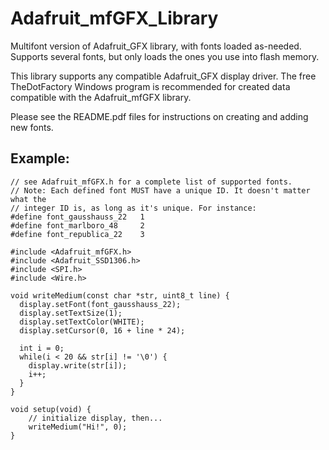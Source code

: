 Adafruit_mfGFX_Library
======================

Multifont version of Adafruit_GFX library, with fonts loaded as-needed. Supports several fonts, but only loads the ones you use into flash memory.

This library supports any compatible Adafruit_GFX display driver. The free TheDotFactory Windows program is recommended for created data compatible with the Adafruit_mfGFX library.

Please see the README.pdf files for instructions on creating and adding new fonts.


Example:
--------

```
// see Adafruit_mfGFX.h for a complete list of supported fonts.
// Note: Each defined font MUST have a unique ID. It doesn't matter what the
// integer ID is, as long as it's unique. For instance:
#define font_gausshauss_22   1
#define font_marlboro_48     2
#define font_republica_22    3

#include <Adafruit_mfGFX.h>
#include <Adafruit_SSD1306.h>
#include <SPI.h>
#include <Wire.h>

void writeMedium(const char *str, uint8_t line) {
  display.setFont(font_gausshauss_22);
  display.setTextSize(1);
  display.setTextColor(WHITE);
  display.setCursor(0, 16 + line * 24);

  int i = 0;
  while(i < 20 && str[i] != '\0') {
    display.write(str[i]);
    i++;
  }
}

void setup(void) {
    // initialize display, then...
    writeMedium("Hi!", 0);
}
```
